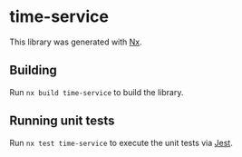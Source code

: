 # time-service

This library was generated with [Nx](https://nx.dev).

## Building

Run `nx build time-service` to build the library.

## Running unit tests

Run `nx test time-service` to execute the unit tests via [Jest](https://jestjs.io).
